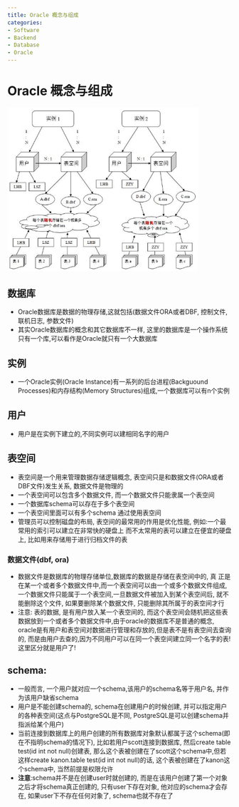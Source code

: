```yaml
---
title: Oracle 概念与组成
categories:
- Software
- Backend
- Database
- Oracle
---
```

# Oracle 概念与组成

<img src="https://raw.githubusercontent.com/LuShan123888/Files/main/Pictures/2020-12-10-1-3040817.jpeg" alt="img" style="zoom:67%;" />

## 数据库

-  Oracle数据库是数据的物理存储,这就包括(数据文件ORA或者DBF, 控制文件, 联机日志, 参数文件)
- 其实Oracle数据库的概念和其它数据库不一样, 这里的数据库是一个操作系统只有一个库,可以看作是Oracle就只有一个大数据库

## 实例

- 一个Oracle实例(Oracle Instance)有一系列的后台进程(Backguound Processes)和内存结构(Memory Structures)组成,一个数据库可以有n个实例

## 用户

- 用户是在实例下建立的,不同实例可以建相同名字的用户

##  表空间

- 表空间是一个用来管理数据存储逻辑概念, 表空间只是和数据文件(ORA或者DBF文件)发生关系, 数据文件是物理的
- 一个表空间可以包含多个数据文件, 而一个数据文件只能隶属一个表空间
- 一个数据库schema可以存在于多个表空间
- 一个表空间里面可以有多个schema 通过使用表空间
- 管理员可以控制磁盘的布局, 表空间的最常用的作用是优化性能,  例如:一个最常用的索引可以建立在非常快的硬盘上 而不太常用的表可以建立在便宜的硬盘上, 比如用来存储用于进行归档文件的表

### 数据文件(dbf, ora)

- 数据文件是数据库的物理存储单位,数据库的数据是存储在表空间中的, 真 正是在某一个或者多个数据文件中,而一个表空间可以由一个或多个数据文件组成, 一个数据文件只能属于一个表空间,一旦数据文件被加入到某个表空间后, 就不能删除这个文件, 如果要删除某个数据文件, 只能删除其所属于的表空间才行
- 注意: 表的数据, 是有用户放入某一个表空间的, 而这个表空间会随机把这些表数据放到一个或者多个数据文件中,由于oracle的数据库不是普通的概念, oracle是有用户和表空间对数据进行管理和存放的,但是表不是有表空间去查询的, 而是由用户去查的,因为不同用户可以在同一个表空间建立同一个名字的表!这里区分就是用户了!

## schema:

- 一般而言, 一个用户就对应一个schema,该用户的schema名等于用户名, 并作为该用户缺省schema
- 用户是不能创建schema的, schema在创建用户的时候创建, 并可以指定用户的各种表空间(这点与PostgreSQL是不同, PostgreSQL是可以创建schema并指派给某个用户)
- 当前连接到数据库上的用户创建的所有数据库对象默认都属于这个schema(即在不指明schema的情况下), 比如若用户scott连接到数据库, 然后create table test(id int not null)创建表, 那么这个表被创建在了scott这个schema中,但若这样create kanon.table test(id int not null)的话, 这个表被创建在了kanon这个schema中, 当然前提是权限允许
- **注意**:schema并不是在创建user时就创建的, 而是在该用户创建了第一个对象之后才将schema真正创建的, 只有user下存在对象, 他对应的schema才会存在, 如果user下不存在任何对象了, schema也就不存在了